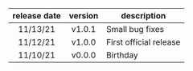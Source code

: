 | release date | version | description |
|:---:|:---:|---|
| 11/13/21 | v1.0.1 | Small bug fixes |
| 11/12/21 | v1.0.0 | First official release |
| 11/10/21 | v0.0.0 | Birthday |

<!-- 
To add row:
|:---:|:---:|---|
| DATE | VERSION | DESCRIPTION |
 -->
